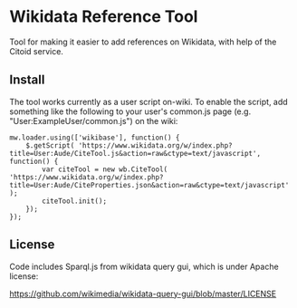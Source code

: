 Wikidata Reference Tool
========================

Tool for making it easier to add references on Wikidata, with help of the Citoid service.

## Install

The tool works currently as a user script on-wiki.  To enable the script, add something like the following to your user's common.js page (e.g. "User:ExampleUser/common.js") on the wiki:

```
mw.loader.using(['wikibase'], function() {
	$.getScript( 'https://www.wikidata.org/w/index.php?title=User:Aude/CiteTool.js&action=raw&ctype=text/javascript', function() {
		var citeTool = new wb.CiteTool( 'https://www.wikidata.org/w/index.php?title=User:Aude/CiteProperties.json&action=raw&ctype=text/javascript' );
		citeTool.init();
	});
});

```

## License

Code includes Sparql.js from wikidata query gui, which is under Apache license:

https://github.com/wikimedia/wikidata-query-gui/blob/master/LICENSE
